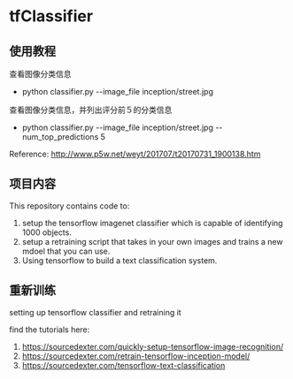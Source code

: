 # tfClassifier

## 使用教程

查看图像分类信息

- python classifier.py --image_file inception/street.jpg

查看图像分类信息，并列出评分前５的分类信息

- python classifier.py --image_file inception/street.jpg --num_top_predictions 5



Reference: http://www.p5w.net/weyt/201707/t20170731_1900138.htm



## 项目内容

This repository contains code to: 
1) setup the tensorflow imagenet classifier which is capable of identifying 1000 objects.
2) setup a retraining script that takes in your own images and trains a new mdoel that you can use.
3) Using tensorflow to build a text classification system.



## 重新训练

setting up tensorflow classifier and retraining it 

find the tutorials here:
1) https://sourcedexter.com/quickly-setup-tensorflow-image-recognition/
2) https://sourcedexter.com/retrain-tensorflow-inception-model/
3) https://sourcedexter.com/tensorflow-text-classification
